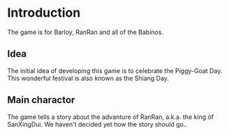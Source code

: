 # Introduction

The game is for Barloy, RanRan and all of the Babinos.

## Idea

The initial idea of developing this game is to celebrate the Piggy-Goat Day.
This wonderful festival is also known as the Shiang Day.

## Main charactor

The game tells a story about the advanture of RanRan, a.k.a. the king of SanXingDui.
We haven't decided yet how the story should go..
